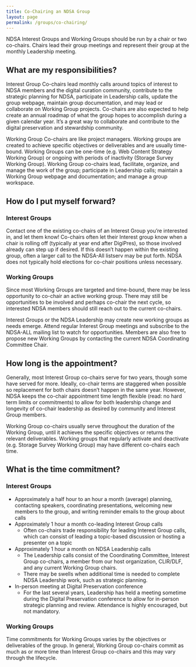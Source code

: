 ```yaml
---
title: Co-Chairing an NDSA Group
layout: page
permalink: /groups/co-chairing/
---
```

NDSA Interest Groups and Working Groups should be run by a chair or two co-chairs. Chairs lead their group meetings and represent their group at the monthly Leadership meeting.

## What are my responsibilities?

Interest Group Co-chairs lead monthly calls around topics of interest to NDSA members and the digital curation community, contribute to the strategic planning for NDSA, participate in Leadership calls, update the group webpage, maintain group documentation, and may lead or collaborate on Working Group projects. Co-chairs are also expected to help create an annual roadmap of what the group hopes to accomplish during a given calendar year. It’s a great way to collaborate and contribute to the digital preservation and stewardship community.

Working Group Co-chairs are like project managers. Working groups are created to achieve specific objectives or deliverables and are usually time-bound. Working Groups can be one-time (e.g. Web Content Strategy Working Group) or ongoing with periods of inactivity (Storage Survey Working Group). Working Group co-chairs lead, facilitate, organize, and manage the work of the group; participate in Leadership calls; maintain a Working Group webpage and documentation; and manage a group workspace.

## How do I put myself forward?

### Interest Groups
Contact one of the existing co-chairs of an Interest Group you’re interested in, and let them know! Co-chairs often let their Interest group know when a chair is rolling off (typically at year end after DigiPres), so those involved already can step up if desired. If this doesn’t happen within the existing group, often a larger call to the NDSA-All listserv may be put forth. NDSA does not typically hold elections for co-chair positions unless necessary.

### Working Groups
Since most Working Groups are targeted and time-bound, there may be less opportunity to co-chair an active working group. There may still be opportunities to be involved and perhaps co-chair the next cycle, so interested NDSA members should still reach out to the current co-chairs. 

Interest Groups or the NDSA Leadership may create new working groups as needs emerge. Attend regular Interest Group meetings and subscribe to the NDSA-ALL mailing list to watch for opportunities. Members are also free to propose new Working Groups by contacting the current NDSA Coordinating Committee Chair.

## How long is the appointment?

Generally, most Interest Group co-chairs serve for two years, though some have served for more. Ideally, co-chair terms are staggered when possible so replacement for both chairs doesn’t happen in the same year. However, NDSA keeps the co-chair appointment time length flexible (read: no hard term limits or commitments) to allow for both leadership change and longevity of co-chair leadership as desired by community and Interest Group members.

Working Group co-chairs usually serve throughout the duration of the Working Group, until it achieves the specific objectives or returns the relevant deliverables. Working groups that regularly activate and deactivate (e.g. Storage Survey Working Group) may have different co-chairs each time.

## What is the time commitment?

### Interest Groups
- Approximately a half hour to an hour a month (average) planning, contacting speakers, coordinating presentations, welcoming new members to the group, and writing reminder emails to the group about calls
- Approximately 1 hour a month co-leading Interest Group calls
  - Often co-chairs trade responsibility for leading Interest Group calls, which can consist of leading a topic-based discussion or hosting a presenter on a topic 
- Approximately 1 hour a month on NDSA Leadership calls
  - The Leadership calls consist of the Coordinating Committee, Interest Group co-chairs, a member from our host organization, CLIR/DLF, and any current Working Group chairs. 
  - There may be swells when additional time is needed to complete NDSA Leadership work, such as strategic planning.
- In-person meeting at Digital Preservation conference
  - For the last several years, Leadership has held a meeting sometime during the Digital Preservation conference to allow for in-person strategic planning and review. Attendance is highly encouraged, but not mandatory.

### Working Groups
Time commitments for Working Groups varies by the objectives or deliverables of the group. In general, Working Group co-chairs commit as much as or more time than Interest Group co-chairs and this may vary through the lifecycle.


